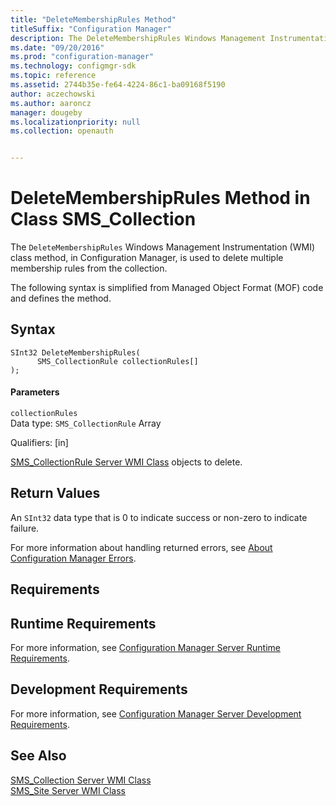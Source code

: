 ```yaml
---
title: "DeleteMembershipRules Method"
titleSuffix: "Configuration Manager"
description: The DeleteMembershipRules Windows Management Instrumentation class method, in Configuration Manager, is used to delete multiple membership rules from the collection.
ms.date: "09/20/2016"
ms.prod: "configuration-manager"
ms.technology: configmgr-sdk
ms.topic: reference
ms.assetid: 2744b35e-fe64-4224-86c1-ba09168f5190
author: aczechowski
ms.author: aaroncz
manager: dougeby
ms.localizationpriority: null
ms.collection: openauth


---
```

# DeleteMembershipRules Method in Class SMS_Collection
The `DeleteMembershipRules` Windows Management Instrumentation (WMI) class method, in Configuration Manager, is used to delete multiple membership rules from the collection.  

 The following syntax is simplified from Managed Object Format (MOF) code and defines the method.  

## Syntax  

```  
SInt32 DeleteMembershipRules(  
      SMS_CollectionRule collectionRules[]  
);  
```  

#### Parameters  
 `collectionRules`  
 Data type: `SMS_CollectionRule` Array  

 Qualifiers: [in]  

 [SMS_CollectionRule Server WMI Class](sms_collectionrule-server-wmi-class.md) objects to delete.  

## Return Values  
 An  `SInt32` data type that is 0 to indicate success or non-zero to indicate failure.  

 For more information about handling returned errors, see [About Configuration Manager Errors](../../../../core/understand/about-configuration-manager-errors.md).  

## Requirements  

## Runtime Requirements  
 For more information, see [Configuration Manager Server Runtime Requirements](../../../../core/reqs/server-runtime-requirements.md).  

## Development Requirements  
 For more information, see [Configuration Manager Server Development Requirements](../../../../core/reqs/server-development-requirements.md).  

## See Also  
 [SMS_Collection Server WMI Class](sms_collection-server-wmi-class.md)   
 [SMS_Site Server WMI Class](../../servers/configure/sms_site-server-wmi-class.md)
